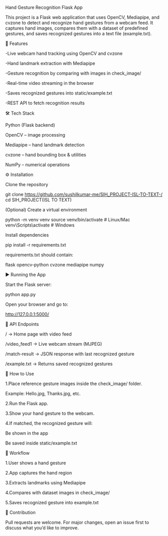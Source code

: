 Hand Gesture Recognition Flask App

This project is a Flask web application that uses OpenCV, Mediapipe, and cvzone to detect and recognize hand gestures from a webcam feed. It captures hand images, compares them with a dataset of predefined gestures, and saves recognized gestures into a text file (example.txt).

🚀 Features

-Live webcam hand tracking using OpenCV and cvzone

-Hand landmark extraction with Mediapipe

-Gesture recognition by comparing with images in check_image/

-Real-time video streaming in the browser

-Saves recognized gestures into static/example.txt

-REST API to fetch recognition results

🛠️ Tech Stack

Python (Flask backend)

OpenCV – image processing

Mediapipe – hand landmark detection

cvzone – hand bounding box & utilities

NumPy – numerical operations

⚙️ Installation

Clone the repository

git clone https://github.com/sushilkumar-me/SIH_PROJECT-ISL-TO-TEXT-/
cd SIH_PROJECT(ISL TO TEXT)


(Optional) Create a virtual environment

python -m venv venv
source venv/bin/activate   # Linux/Mac
venv\Scripts\activate      # Windows


Install dependencies

pip install -r requirements.txt


requirements.txt should contain:

flask
opencv-python
cvzone
mediapipe
numpy

▶️ Running the App

Start the Flask server:

python app.py


Open your browser and go to:

http://127.0.0.1:5000/

📡 API Endpoints

/ → Home page with video feed

/video_feed1 → Live webcam stream (MJPEG)

/match-result → JSON response with last recognized gesture

/example.txt → Returns saved recognized gestures

📘 How to Use

1.Place reference gesture images inside the check_image/ folder.

Example: Hello.jpg, Thanks.jpg, etc.

2.Run the Flask app.

3.Show your hand gesture to the webcam.

4.If matched, the recognized gesture will:

Be shown in the app

Be saved inside static/example.txt

📸 Workflow

1.User shows a hand gesture

2.App captures the hand region

3.Extracts landmarks using Mediapipe

4.Compares with dataset images in check_image/

5.Saves recognized gesture into example.txt

🙌 Contribution

Pull requests are welcome. For major changes, open an issue first to discuss what you’d like to improve.
